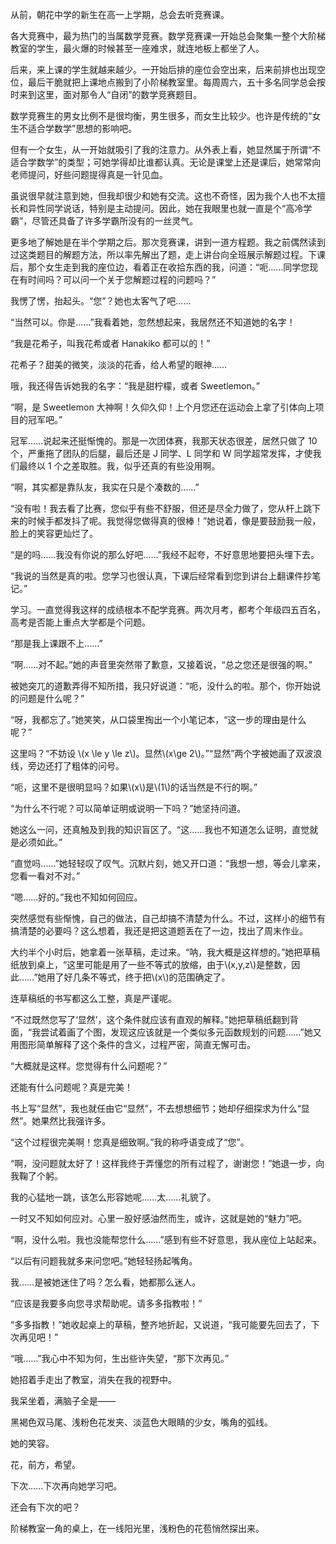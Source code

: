 从前，朝花中学的新生在高一上学期，总会去听竞赛课。

各大竞赛中，最为热门的当属数学竞赛。数学竞赛课一开始总会聚集一整个大阶梯教室的学生，最火爆的时候甚至一座难求，就连地板上都坐了人。

后来，来上课的学生就越来越少。一开始后排的座位会空出来，后来前排也出现空位，最后干脆就把上课地点搬到了小阶梯教室里。每周周六，五十多名同学总会按时来到这里，面对那令人“自闭”的数学竞赛题目。

数学竞赛生的男女比例不是很均衡，男生很多，而女生比较少。也许是传统的“女生不适合学数学”思想的影响吧。

但有一个女生，从一开始就吸引了我的注意力。从外表上看，她显然属于所谓“不适合学数学”的类型；可她学得却比谁都认真。无论是课堂上还是课后，她常常向老师提问，好些问题提得真是一针见血。

虽说很早就注意到她，但我却很少和她有交流。这也不奇怪，因为我个人也不太擅长和异性同学说话，特别是主动提问。因此，她在我眼里也就一直是个“高冷学霸”，尽管还具备了许多学霸所没有的一丝灵气。

更多地了解她是在半个学期之后。那次竞赛课，讲到一道方程题。我之前偶然读到过这类题目的解题方法，所以率先解出了题，走上讲台向全班展示解题过程。下课后，那个女生走到我的座位边，看着正在收拾东西的我，问道：“呃……同学您现在有时间吗？可以问一个关于您解题过程的问题吗？”

我愣了愣，抬起头。“您”？她也太客气了吧……

“当然可以。你是……”我看着她，忽然想起来，我居然还不知道她的名字！

“我是花希子，叫我花希或者 Hanakiko 都可以的！”

花希子？甜美的微笑，淡淡的花香，给人希望的眼神……

哦，我还得告诉她我的名字：“我是甜柠檬，或者 Sweetlemon。”

“啊，是 Sweetlemon 大神啊！久仰久仰！上个月您还在运动会上拿了引体向上项目的冠军吧。”

冠军……说起来还挺惭愧的。那是一次团体赛，我那天状态很差，居然只做了 10 个，严重拖了团队的后腿，最后还是 J 同学、L 同学和 W 同学超常发挥，才使我们最终以 1 个之差取胜。我，似乎还真的有些没用啊。

“啊，其实都是靠队友，我实在只是个凑数的……”

“没有啦！我去看了比赛，您似乎有些不舒服，但还是尽全力做了，您从杆上跳下来的时候手都发抖了呢。我觉得您做得真的很棒！”她说着，像是要鼓励我一般，脸上的笑容更灿烂了。

“是的吗……我没有你说的那么好吧……”我经不起夸，不好意思地要把头埋下去。

“我说的当然是真的啦。您学习也很认真，下课后经常看到您到讲台上翻课件抄笔记。”

学习。一直觉得我这样的成绩根本不配学竞赛。两次月考，都考个年级四五百名，高考是否能上重点大学都是个问题。

“那是我上课跟不上……”

“啊……对不起。”她的声音里突然带了歉意，又接着说，“总之您还是很强的啊。”

被她突兀的道歉弄得不知所措，我只好说道：“呃，没什么的啦。那个，你开始说的问题是什么呢？”

“呀，我都忘了。”她笑笑，从口袋里掏出一个小笔记本，“这一步的理由是什么呢？”

这里吗？“不妨设 \\(x \le y \le z\\)。显然\\(x\ge 2\\)。”“显然”两个字被她画了双波浪线，旁边还打了粗体的问号。

“呃，这里不是很明显吗？如果\\(x\\)是\\(1\\)的话当然是不行的啊。”

“为什么不行呢？可以简单证明或说明一下吗？”她坚持问道。

她这么一问，还真触及到我的知识盲区了。“这……我也不知道怎么证明，直觉就是必须如此。”

“直觉吗……”她轻轻叹了叹气。沉默片刻，她又开口道：“我想一想，等会儿拿来，您看一看对不对。”

“嗯……好的。”我也不知如何回应。

突然感觉有些惭愧，自己的做法，自己却搞不清楚为什么。不过，这样小的细节有搞清楚的必要吗？这么想着，我还是把这道题丢在了一边，找出了周末作业。

大约半个小时后，她拿着一张草稿，走过来。“呐，我大概是这样想的。”她把草稿纸放到桌上，“这里可能是用了一些不等式的放缩，由于\\(x,y,z\\)是整数，因此……”她用了好几条不等式，终于把\\(x\\)的范围确定了。

连草稿纸的书写都这么工整，真是严谨呢。

“不过既然您写了‘显然’，这个条件就应该有直观的解释。”她把草稿纸翻到背面，“我尝试着画了个图，发现这应该就是一个类似多元函数规划的问题……”她又用图形简单解释了这个条件的含义，过程严密，简直无懈可击。

“大概就是这样。您觉得有什么问题呢？”

还能有什么问题呢？真是完美！

书上写“显然”，我也就任由它“显然”，不去想想细节；她却仔细探求为什么“显然”。她果然比我强许多。

“这个过程很完美啊！您真是细致啊。”我的称呼语变成了“您”。

“啊，没问题就太好了！这样我终于弄懂您的所有过程了，谢谢您！”她退一步，向我鞠了个躬。

我的心猛地一跳，该怎么形容她呢……太……礼貌了。

一时又不知如何应对。心里一股好感油然而生，或许，这就是她的“魅力”吧。

“啊，没什么啦。我也没能帮您什么……”感到有些不好意思，我从座位上站起来。

“以后有问题我就多来问您吧。”她轻轻扬起嘴角。

我……是被她迷住了吗？怎么看，她都那么迷人。

“应该是我要多向您寻求帮助呢。请多多指教啦！”

“多多指教！”她收起桌上的草稿，整齐地折起，又说道，“我可能要先回去了，下次再见吧！”

“哦……”我心中不知为何，生出些许失望，“那下次再见。”

她招着手走出了教室，消失在我的视野中。

我呆坐着，满脑子全是——

黑褐色双马尾、浅粉色花发夹、淡蓝色大眼睛的少女，嘴角的弧线。

她的笑容。

花，前方，希望。

下次……下次再向她学习吧。

还会有下次的吧？

阶梯教室一角的桌上，在一线阳光里，浅粉色的花苞悄然探出来。
